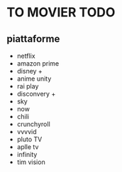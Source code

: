# TO MOVIER TODO

## piattaforme
* netflix
* amazon prime
* disney +
* anime unity
* rai play
* disconvery +
* sky
* now
* chili
* crunchyroll
* vvvvid
* pluto TV
* aplle tv
* infinity
* tim vision